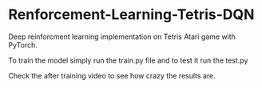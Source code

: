 # Renforcement-Learning-Tetris-DQN
Deep reinforcment learning implementation on Tetris Atari game with PyTorch.

To train the model simply run the train.py file and to test it run the test.py

Check the after training video to see how crazy the results are.
